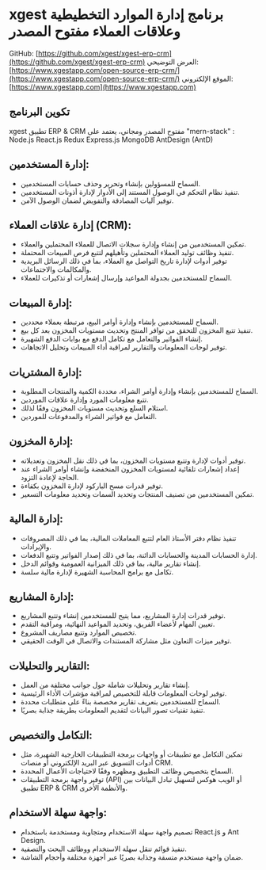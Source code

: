 # xgest برنامج إدارة الموارد التخطيطية وعلاقات العملاء مفتوح المصدر

GitHub: [https://github.com/xgest/xgest-erp-crm](https://github.com/xgest/xgest-erp-crm)
العرض التوضيحي: [https://www.xgestapp.com/open-source-erp-crm/](https://www.xgestapp.com/open-source-erp-crm/)
الموقع الإلكتروني: [https://www.xgestapp.com](https://www.xgestapp.com)

## تكوين البرنامج

xgest تطبيق ERP & CRM مفتوح المصدر ومجاني، يعتمد على "mern-stack" : Node.js React.js Redux Express.js MongoDB AntDesign (AntD)

## إدارة المستخدمين:

- السماح للمسؤولين بإنشاء وتحرير وحذف حسابات المستخدمين.
- تنفيذ نظام التحكم في الوصول المستند إلى الأدوار لإدارة أذونات المستخدمين.
- توفير آليات المصادقة والتفويض لضمان الوصول الآمن.

## إدارة علاقات العملاء (CRM):

- تمكين المستخدمين من إنشاء وإدارة سجلات الاتصال للعملاء المحتملين والعملاء.
- تنفيذ وظائف توليد العملاء المحتملين وتأهيلهم لتتبع فرص المبيعات المحتملة.
- توفير أدوات لإدارة تاريخ التواصل مع العملاء، بما في ذلك الرسائل البريدية والمكالمات والاجتماعات.
- السماح للمستخدمين بجدولة المواعيد وإرسال إشعارات أو تذكيرات للعملاء.

## إدارة المبيعات:

- السماح للمستخدمين بإنشاء وإدارة أوامر البيع، مرتبطة بعملاء محددين.
- تنفيذ تتبع المخزون للتحقق من توافر المنتج وتحديث مستويات المخزون بعد كل بيع.
- إنشاء الفواتير والتعامل مع تكامل الدفع مع بوابات الدفع الشهيرة.
- توفير لوحات المعلومات والتقارير لمراقبة أداء المبيعات وتحليل الاتجاهات.

## إدارة المشتريات:

- السماح للمستخدمين بإنشاء وإدارة أوامر الشراء، محددة الكمية والمنتجات المطلوبة.
- تتبع معلومات المورد وإدارة علاقات الموردين.
- استلام السلع وتحديث مستويات المخزون وفقًا لذلك.
- التعامل مع فواتير الشراء والمدفوعات للموردين.

## إدارة المخزون:

- توفير أدوات لإدارة وتتبع مستويات المخزون، بما في ذلك نقل المخزون وتعديلاته.
- إعداد إشعارات تلقائية لمستويات المخزون المنخفضة وإنشاء أوامر الشراء عند الحاجة لإعادة التزود.
- توفير قدرات مسح الباركود لإدارة المخزون بكفاءة.
- تمكين المستخدمين من تصنيف المنتجات وتحديد السمات وتحديد معلومات التسعير.

## إدارة المالية:

- تنفيذ نظام دفتر الأستاذ العام لتتبع المعاملات المالية، بما في ذلك المصروفات والإيرادات.
- إدارة الحسابات المدينة والحسابات الدائنة، بما في ذلك إصدار الفواتير وتتبع الدفعات.
- إنشاء تقارير مالية، بما في ذلك الميزانية العمومية وقوائم الدخل.
- تكامل مع برامج المحاسبة الشهيرة لإدارة مالية سلسة.

## إدارة المشاريع:

- توفير قدرات إدارة المشاريع، مما يتيح للمستخدمين إنشاء وتتبع المشاريع.
- تعيين المهام لأعضاء الفريق، وتحديد المواعيد النهائية، ومراقبة التقدم.
- تخصيص الموارد وتتبع مصاريف المشروع.
- توفير ميزات التعاون مثل مشاركة المستندات والاتصال في الوقت الحقيقي.

## التقارير والتحليلات:

- إنشاء تقارير وتحليلات شاملة حول جوانب مختلفة من العمل.
- توفير لوحات المعلومات قابلة للتخصيص لمراقبة مؤشرات الأداء الرئيسية.
- السماح للمستخدمين بتعريف تقارير مخصصة بناءً على متطلبات محددة.
- تنفيذ تقنيات تصور البيانات لتقديم المعلومات بطريقة جذابة بصريًا.

## التكامل والتخصيص:

- تمكين التكامل مع تطبيقات أو واجهات برمجة التطبيقات الخارجية الشهيرة، مثل أدوات التسويق عبر البريد الإلكتروني أو منصات CRM.
- السماح بتخصيص وظائف التطبيق ومظهره وفقًا لاحتياجات الأعمال المحددة.
- توفير واجهة برمجة التطبيقات (API) أو الويب هوكس لتسهيل تبادل البيانات بين تطبيق ERP & CRM والأنظمة الأخرى.

## واجهة سهلة الاستخدام:

- تصميم واجهة سهلة الاستخدام ومتجاوبة ومستخدمة باستخدام React.js و Ant Design.
- تنفيذ قوائم تنقل سهلة الاستخدام ووظائف البحث والتصفية.
- ضمان واجهة مستخدم متسقة وجذابة بصريًا عبر أجهزة مختلفة وأحجام الشاشة.